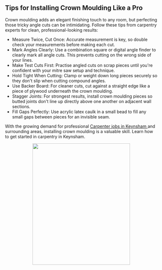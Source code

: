 ## Tips for Installing Crown Moulding Like a Pro


Crown moulding adds an elegant finishing touch to any room, but perfecting those tricky angle cuts can be intimidating. Follow these tips from carpentry experts for clean, professional-looking results:

<ul>
<li> Measure Twice, Cut Once: Accurate measurement is key, so double check your measurements before making each cut.  </li>

<li> Mark Angles Clearly: Use a combination square or digital angle finder to clearly mark all angle cuts. This prevents cutting on the wrong side of your lines. </li>

<li> Make Test Cuts First: Practise angled cuts on scrap pieces until you're confident with your mitre saw setup and technique. </li>

<li> Hold Tight When Cutting: Clamp or weight down long pieces securely so they don't slip when cutting compound angles. </li>

<li> Use Backer Board: For cleaner cuts, cut against a straight edge like a piece of plywood underneath the crown moulding. </li>

<li> Stagger Joints: For strongest results, install crown moulding pieces so butted joints don't line up directly above one another on adjacent wall sections.  </li>

<li> Fill Gaps Perfectly: Use acrylic latex caulk in a small bead to fill any small gaps between pieces for an invisible seam. </li>
</ul>

With the growing demand for professional <a href="https://bpm-cs.co.uk/carpenter-jobs-in-keynsham/"> Carpenter jobs in Keynsham </a> and surrounding areas, installing crown moulding is a valuable skill. Learn how to get started in carpentry in Keynsham.

<div align="center"><img src="https://github.com/carpentry-maintenance/carpentry-maintenance.github.io/assets/163561699/edb5d6a6-19ee-48cf-bde7-300900e8f121" width="80%" height="400"></div>

